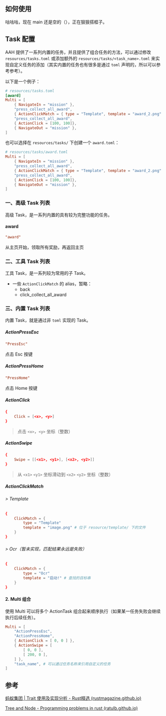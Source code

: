 ## 如何使用

咕咕咕，现在 main 还是空的（），正在狠狠搭框子。

## Task 配置

AAH 提供了一系列内置的任务，并且提供了组合任务的方法，可以通过修改 `resources/tasks.toml` 或添加额外的 `resources/tasks/<task_name>.toml` 来实现自定义任务的添加（其实内置的任务也有很多是通过 `toml` 声明的，所以可以参考参考）。

以下是一个例子：

```toml
# resources/tasks.toml
[award]
Multi = [
    { NavigateIn = "mission" },
    "press_collect_all_award",
    { ActionClickMatch = { type = "Template", template = "award_2.png" } },
    "press_collect_all_award",
    { ActionClick = [100, 100]},
    { NavigateOut = "mission" },
]
```

也可以选择在 `resources/tasks/` 下创建一个 `award.toml`：

```toml
# resources/tasks/award.toml
Multi = [
    { NavigateIn = "mission" },
    "press_collect_all_award",
    { ActionClickMatch = { type = "Template", template = "award_2.png" } },
    "press_collect_all_award",
    { ActionClick = [100, 100]},
    { NavigateOut = "mission" },
]
```

### 一、高级 Task 列表

高级 Task，是一系列内置的具有较为完整功能的任务。

#### award

```toml
"award"
```

从主页开始，领取所有奖励，再返回主页

### 二、工具 Task 列表

工具 Task，是一系列较为常用的子 Task。

- 一些 `ActionClickMatch` 的 alias，暂略：
  - back
  - click_collect_all_award



### 三、内置 Task 列表

内置 Task，就是通过非 `toml` 实现的 Task。

##### ActionPressEsc

```toml
"PressEsc"
```

点击 Esc 按键

##### ActionPressHome

```toml
"PressHome"
```

点击 Home 按键

##### ActionClick

```toml
{
	Click = [<x>, <y>]
}
```

> 点击 `<x>`，`<y>` 坐标（整数）

##### ActionSwipe

```toml
{
	Swipe = [[<x1>, <y1>], [<x2>, <y2>]]
}
```

> 从 `<x1>` `<y1>` 坐标滑动到 `<x2>` `<y2>` 坐标（整数）

##### ActionClickMatch

###### > Template

```toml
{
	ClickMatch = {
		type = "Template"
		template = "image.png" # 位于 resource/template/ 下的文件
	}
}
```

###### > Ocr（暂未实现，匹配结果永远是失败）

```toml
{
	ClickMatch = {
		type = "Ocr"
		template = "启动!" # 查找的目标串
	}
}
```

#### 2. Multi 组合

使用 Multi 可以将多个 ActionTask 组合起来顺序执行（如果某一任务失败会继续执行后续任务）。

```toml
Multi = [
    "ActionPressEsc",
    "ActionPressHome",
    { ActionClick = [ 0, 0 ] },
    { ActionSwipe = [
        [ 0, 0 ],
        [ 200, 0 ],
	] },
    "task_name", # 可以通过任务名称来引用自定义的任务
]
```

## 参考

[蚂蚁集团 | Trait 使用及实现分析 - Rust精选 (rustmagazine.github.io)](https://rustmagazine.github.io/rust_magazine_2021/chapter_4/ant_trait.html)

[Tree and Node - Programming problems in rust (ratulb.github.io)](https://ratulb.github.io/programming_problems_in_rust/binary_search_tree/tree_and_node.html)

